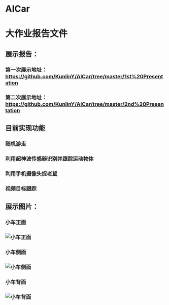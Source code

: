 # AICar
# 大作业报告文件
## 展示报告：
### 第一次展示地址：https://github.com/KunlinY/AICar/tree/master/1st%20Presentation
### 第二次展示地址：https://github.com/KunlinY/AICar/tree/master/2nd%20Presentation
###
## 目前实现功能
### 随机游走
### 利用超神波传感器识别并跟踪运动物体
### 利用手机摄像头捉老鼠
### 视频目标跟踪
###
## 展示图片：
### 小车正面
### ![小车正面](https://github.com/KunlinY/ai-project-2017/blob/master/2015201914_2015201524_2015201912_2015201916/pictures/AI%20Car%E6%AD%A3%E9%9D%A2.png)
### 小车侧面
### ![小车侧面](https://github.com/KunlinY/ai-project-2017/blob/master/2015201914_2015201524_2015201912_2015201916/pictures/AI%20Car%E4%BE%A7%E9%9D%A2.png)
### 小车背面
### ![小车背面](https://github.com/KunlinY/ai-project-2017/blob/master/2015201914_2015201524_2015201912_2015201916/pictures/AI%20Car%E8%83%8C%E9%9D%A2.png)
###
